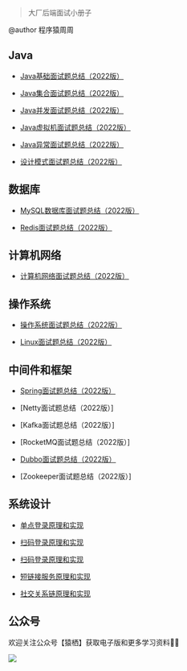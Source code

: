 > 大厂后端面试小册子

@author 程序猿周周

## Java

- [Java基础面试题总结（2022版）](https://blog.csdn.net/adminpd/article/details/123080189)

- [Java集合面试题总结（2022版）](https://blog.csdn.net/adminpd/article/details/123171501)

- [Java并发面试题总结（2022版）](https://blog.csdn.net/adminpd/article/details/123266624)

- [Java虚拟机面试题总结（2022版）](https://blog.csdn.net/adminpd/article/details/123412605)

- [Java异常面试题总结（2022版）](https://blog.csdn.net/adminpd/article/details/123462676)

- [设计模式面试题总结（2022版）](https://blog.csdn.net/adminpd/article/details/123490442)

## 数据库 

- [MySQL数据库面试题总结（2022版）](https://blog.csdn.net/adminpd/article/details/122910606)

- [Redis面试题总结（2022版）](https://blog.csdn.net/adminpd/article/details/122934938)

## 计算机网络

- [计算机网络面试题总结（2022版）](https://blog.csdn.net/adminpd/article/details/122973684)

## 操作系统

- [操作系统面试题总结（2022版）](https://blog.csdn.net/adminpd/article/details/122994599)

- [Linux面试题总结（2022版）](https://blog.csdn.net/adminpd/article/details/122994862)

## 中间件和框架

- [Spring面试题总结（2022版）](https://blog.csdn.net/adminpd/article/details/123016872)

- [Netty面试题总结（2022版）]
- [Kafka面试题总结（2022版）]
- [RocketMQ面试题总结（2022版）]
- [Dubbo面试题总结（2022版）](https://blog.csdn.net/adminpd/article/details/123538243)
- [Zookeeper面试题总结（2022版）]

## 系统设计

- [单点登录原理和实现](https://blog.csdn.net/adminpd/article/details/121321029)

- [扫码登录原理和实现](https://blog.csdn.net/adminpd/article/details/121345027)

- [扫码登录原理和实现](https://blog.csdn.net/adminpd/article/details/121345027)

- [短链接服务原理和实现](https://blog.csdn.net/adminpd/article/details/121890795)

- [社交关系链原理和实现](https://blog.csdn.net/adminpd/article/details/122015182)

## 公众号
欢迎关注公众号【猿栖】获取电子版和更多学习资料👏🏻

![](https://cdn.jsdelivr.net/gh/zas023/CSNotes/assest/gongzhonghao.png)